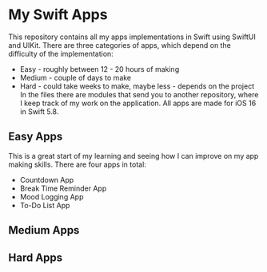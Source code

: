 # My Swift Apps 
This repository contains all my apps implementations in Swift using SwiftUI and UIKit.
There are three categories of apps, which depend on the difficulty of the implementation:
- Easy - roughly between 12 - 20 hours of making 
- Medium - couple of days to make
- Hard - could take weeks to make, maybe less - depends on the project
In the files there are modules that send you to another repository, where I keep track of my work on the application.
All apps are made for iOS 16 in Swift 5.8.

## Easy Apps
This is a great start of my learning and seeing how I can improve on my app making skills.
There are four apps in total:
- Countdown App
- Break Time Reminder App
- Mood Logging App
- To-Do List App

## Medium Apps

## Hard Apps
